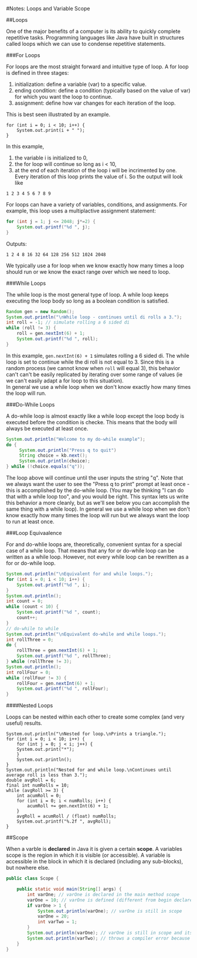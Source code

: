#Notes: Loops and Variable Scope

##Loops

One of the major benefits of a computer is its ability to quickly
complete repetitive tasks. Programming languages like Java have built in
structures called loops which we can use to condense repetitive
statements.

###For Loops

For loops are the most straight forward and intuitive type of loop. A
for loop is defined in three stages:
1.  initialization: define a variable (var) to a specific value.
2.  ending condition: define a condition (typically based on the value
    of var) for which you want the loop to continue.
3.  assignment: define how var changes for each iteration of the loop.

This is best seen illustrated by an example.
```
for (int i = 0; i < 10; i++) {
    System.out.print(i + " ");
}
```
In this example, 
1. the variable i is initialized to 0, 
2. the for loop will continue so long as i \< 10, 
3. at the end of each iteration of the loop i will be incrimented by one.\
Every iteration of this loop prints the value of i. So the output will look like 
```
1 2 3 4 5 6 7 8 9
```
For loops can have a variety of variables, conditions, and assignments. For example, this loop uses a multiplactive assignment statement:
```Java
for (int j = 1; j <= 2048; j*=2) {
    System.out.printf("%d ", j);
}
```
Outputs:
```
1 2 4 8 16 32 64 128 256 512 1024 2048
```
We typically use a for loop when we know exactly how many times a loop
should run or we know the exact range over which we need to loop. 

###While Loops

The while loop is the most general type of loop. A while loop keeps
executing the loop body so long as a boolean condition is satisfied.
```Java
Random gen = new Random();
System.out.println("\nWhile loop - continues until di rolls a 3.");
int roll = -1; // simulate rolling a 6 sided di
while (roll != 3) {
    roll = gen.nextInt(6) + 1; 
    System.out.printf("%d ", roll);
}
```
In this example, `gen.nextInt(6) + 1` simulates rolling a 6 sided di. The while loop is set to continue while the di roll is not equal to 3. Since this is a random process (we cannot know when `roll` will equal 3), this behavior can't can't be easily replicated by iterating over some range of values (ie we can't easily adapt a for loop to this situation). \
In general we use a while loop when we don't know exactly how many times
the loop will run.

###Do-While Loops

A do-while loop is almost exactly like a while loop except the loop body
is executed before the condition is checke. This means that the body
will always be executed at least once.
```Java
System.out.println("Welcome to my do-while example");
do {
     System.out.println("Press q to quit")
     String choice = kb.next();
     System.out.println(choice);
} while (!choice.equals("q"));
```
The loop above will continue until the user inputs the string "q". Note that we always want the user to see the "Press q to print" prompt at least once - this is accomplished by the do-while loop. (You may be thinking "I can do that with a while loop too", and you would be right. This syntax lets us write this behavior a more cleanly, but as we'll see below you can accomplish the same thing with a while loop). 
In general we use a while loop when we don't know exactly how many times
the loop will run but we always want the loop to run at least once. 

###Loop Equivaalence

For and do-whlie loops are, theoretically, convenient syntax for a
special case of a while loop. That means that any for or do-while loop
can be written as a while loop. However, not every while loop can be
rewritten as a for or do-while loop.
```Java
System.out.println("\nEquivalent for and while loops.");
for (int i = 0; i < 10; i++) {
    System.out.printf("%d ", i);
}
System.out.println();
int count = 0;
while (count < 10) {
    System.out.printf("%d ", count);
    count++;
}
// do-while to while
System.out.println("\nEquivalent do-while and while loops.");
int rollThree = 0;
do {
    rollThree = gen.nextInt(6) + 1;
    System.out.printf("%d ", rollThree);
} while (rollThree != 3);
System.out.println();
int rollFour = 0;
while (rollFour != 3) {
    rollFour = gen.nextInt(6) + 1;
    System.out.printf("%d ", rollFour);
}
```

####Nested Loops

Loops can be nested within each other to create some complex (and very
useful) results.
```Jsva
System.out.println("\nNested for loop.\nPrints a triangle.");
for (int i = 0; i < 10; i++) {
    for (int j = 0; j < i; j++) {
    System.out.print("*");  
    }
    System.out.println();
}
System.out.println("Nested for and while loop.\nContinues until average roll is less than 3.");
double avgRoll = 6;
final int numRolls = 10;
while (avgRoll >= 3) {
    int acumRoll = 0;
    for (int i = 0; i < numRolls; i++) {
        acumRoll += gen.nextInt(6) + 1;
    }
    avgRoll = acumRoll / (float) numRolls;
    System.out.printf("%.2f ", avgRoll);
}    
```

##Scope

When a varble is **declared** in Java it is given a certain **scope**. A
variables scope is the region in which it is visible (or accessible). A
variable is accessible in the block in which it is declared (including
any sub-blocks), but nowhere else.
```Java
public class Scope {

    public static void main(String[] args) {
        int varOne; // varOne is declared in the main method scope
        varOne = 10; // varOne is defined (different from begin declared)
        if varOne > 1 {
            System.out.println(varOne); // varOne is still in scope
            varOne = 20;
            int varTwo = 1;
        }
        System.out.println(varOne); // varOne is still in scope and its value has changed
        System.out.println(varTwo); // throws a compiler error because varTwo is out of scope. 
    }
}
```
